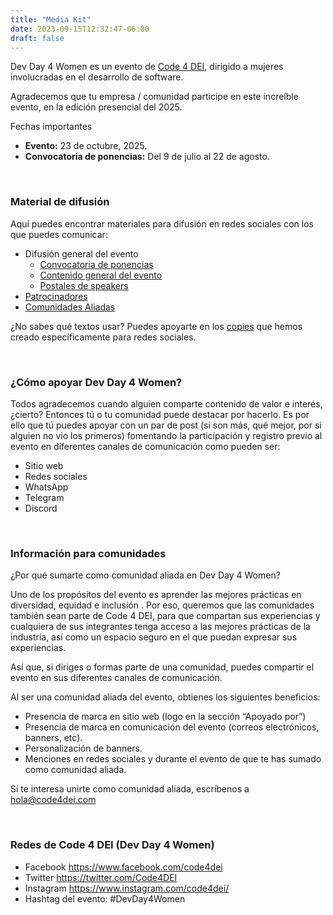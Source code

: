 ```yaml
---
title: "Media Kit"
date: 2023-09-15T12:32:47-06:00
draft: false
---
```


Dev Day 4 Women es un evento de <a href="https://code4dei.com/" target="_blank">Code 4 DEI</a>, dirigido a mujeres involucradas en el desarrollo de software.

Agradecemos que tu empresa / comunidad participe en este increíble evento, en la edición presencial del 2025.

Fechas importantes

* **Evento:**  23 de octubre, 2025.
* **Convocatoria de ponencias:** Del 9 de julio al 22 de agosto.

<br>

### Material de difusión

Aquí puedes encontrar materiales para difusión en redes sociales con los que puedes comunicar:

* Difusión general del evento
  - <a href="https://drive.google.com/drive/folders/15kET1DNPtOpScTbqp7Lh28VaYWLglzjm" target="_blank">Convocatoria de ponencias</a>
  - <a href="https://drive.google.com/drive/folders/1seeH7nm3EJSQDpj3Oxz6HJnd2Itmezrm" target="_blank">Contenido general del evento</a>
  - <a href="https://drive.google.com/drive/folders/1SKLklQaWO_GT5FB7kuADkfS4b8suPL5G" target="_blank">Postales de speakers</a>
* <a href="https://drive.google.com/drive/folders/1s519mChhJ2VP2QobF_FlH9aVlNu-gMpM" target="_blank">Patrocinadores</a>
* <a href="https://drive.google.com/drive/folders/1bfn0Ely3UY0ozi9CdWQfxWJjIjHbvjtM" target="_blank">Comunidades Aliadas</a>

¿No sabes qué textos usar? Puedes apoyarte en los <a href="https://docs.google.com/document/d/18UjQtWfj7EaoyWiI5fhLqyQssSLcg5DH7cQU5Sw8788/edit?tab=t.0#heading=h.wxa9ttakr7ox" target="_blank">copies</a> que hemos creado específicamente para redes sociales.

<br>

### ¿Cómo apoyar Dev Day 4 Women?

Todos agradecemos cuando alguien comparte contenido de valor e interés, ¿cierto? Entonces tú o tu comunidad puede destacar por hacerlo.
Es por ello que tú puedes apoyar con un par de post (si son más, qué mejor, por si alguien no vio los primeros) fomentando la participación y registro previo al evento en diferentes canales de comunicación como pueden ser:

* Sitio web
* Redes sociales
* WhatsApp
* Telegram
* Discord

<br>

### Información para comunidades

¿Por qué sumarte como comunidad aliada en Dev Day 4 Women?

Uno de los propósitos del evento es aprender las mejores prácticas en diversidad, equidad e inclusión . Por eso, queremos que las comunidades también sean parte de Code 4 DEI, para que compartan sus experiencias y cualquiera de sus integrantes tenga acceso a las mejores prácticas de la industria, así como un espacio seguro en el que puedan expresar sus experiencias.

Así que, si diriges o formas parte de una comunidad, puedes compartir el evento en sus diferentes canales de comunicación.

Al ser una comunidad aliada del evento, obtienes los siguientes beneficios:

* Presencia de marca en sitio web (logo en la sección “Apoyado por”)
* Presencia de marca en comunicación del evento (correos electrónicos, banners, etc).
* Personalización de banners.
* Menciones en redes sociales y durante el evento de que te has sumado como comunidad aliada.

Si te interesa unirte como comunidad aliada, escríbenos a hola@code4dei.com 

<br>

### Redes de Code 4 DEI (Dev Day 4 Women)

* Facebook https://www.facebook.com/code4dei
* Twitter https://twitter.com/Code4DEI
* Instagram https://www.instagram.com/code4dei/
* Hashtag del evento: #DevDay4Women

